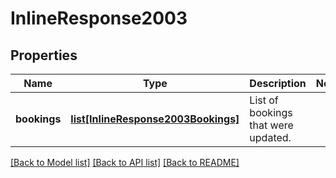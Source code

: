 # InlineResponse2003

## Properties
Name | Type | Description | Notes
------------ | ------------- | ------------- | -------------
**bookings** | [**list[InlineResponse2003Bookings]**](InlineResponse2003Bookings.md) | List of bookings that were updated. | 

[[Back to Model list]](../README.md#documentation-for-models) [[Back to API list]](../README.md#documentation-for-api-endpoints) [[Back to README]](../README.md)

